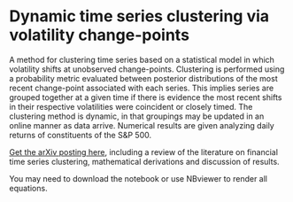 # Dynamic time series clustering via volatility change-points

A method for clustering time series based on a statistical model in which volatility shifts at unobserved change-points.
Clustering is performed using a probability metric evaluated between posterior distributions of the most recent change-point associated with each series. This implies series are grouped together at a given time if there is evidence the
most recent shifts in their respective volatilities were coincident or closely timed. The clustering method is dynamic, in that groupings may be updated in an online manner as data arrive. Numerical results are given analyzing daily returns of constituents of the S\&P 500.

[Get the arXiv posting here](https://arxiv.org/abs/1906.10372), including a review of the literature on financial time series clustering, mathematical derivations and discussion of results.

You may need to download the notebook or use NBviewer to render all equations.





